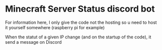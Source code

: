 # Minecraft Server Status discord bot
For information here, I only give the code not the hosting so u need to host it yourself somewhere (raspberry pi for example)

When the statut of a given IP change (and on the startup of the code), it send a message on Discord
